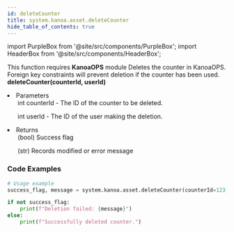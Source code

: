 ```yaml
---
id: deleteCounter
title: system.kanoa.asset.deleteCounter
hide_table_of_contents: true
---
```

import PurpleBox from '@site/src/components/PurpleBox';
import HeaderBox from '@site/src/components/HeaderBox';

<PurpleBox>This function requires <b>KanoaOPS</b> module</PurpleBox>
<HeaderBox header="Description">Deletes the counter in KanoaOPS. Foreign key constraints will prevent deletion if the counter has been used.</HeaderBox>
<HeaderBox header="Syntax">
    <b>deleteCounter(counterId, userId)</b>
    <li> Parameters <br />
        <ul>int counterId - The ID of the counter to be deleted.</ul>
        <ul>int userId - The ID of the user making the deletion.</ul>
    </li>
    <li> Returns <br />
        <ul>(bool) Success flag</ul>
        <ul>(str) Records modified or error message</ul>
    </li>
</HeaderBox>

### Code Examples
```python
# Usage example
success_flag, message = system.kanoa.asset.deleteCounter(counterId=123, userId=456)

if not success_flag:
    print(f"Deletion failed: {message}")
else:
    print(f"Successfully deleted counter.")